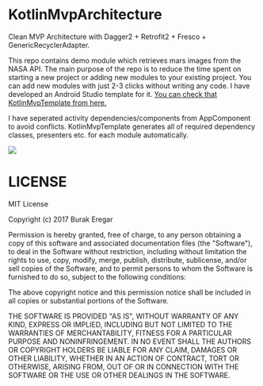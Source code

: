 # KotlinMvpArchitecture
Clean MVP Architecture with Dagger2 + Retrofit2 + Fresco + GenericRecyclerAdapter. 

This repo contains demo module which retrieves mars images from the NASA API. The main purpose of the repo is to reduce the time spent on starting a new project or adding new modules to your existing project. You can add new modules with just 2-3 clicks without writing any code. I have developed an Android Studio template for it. [You can check that KotlinMvpTemplate from here.](https://github.com/burakeregar/KotlinMvpTemplate)

I have seperated activity dependencies/components from AppComponent to avoid conflicts. KotlinMvpTemplate generates all of required dependency classes, presenters etc. for each module automatically.

![](https://github.com/burakeregar/KotlinMvpTemplate/blob/master/art/mvp_template.gif)

# LICENSE

MIT License

Copyright (c) 2017 Burak Eregar

Permission is hereby granted, free of charge, to any person obtaining a copy
of this software and associated documentation files (the "Software"), to deal
in the Software without restriction, including without limitation the rights
to use, copy, modify, merge, publish, distribute, sublicense, and/or sell
copies of the Software, and to permit persons to whom the Software is
furnished to do so, subject to the following conditions:

The above copyright notice and this permission notice shall be included in all
copies or substantial portions of the Software.

THE SOFTWARE IS PROVIDED "AS IS", WITHOUT WARRANTY OF ANY KIND, EXPRESS OR
IMPLIED, INCLUDING BUT NOT LIMITED TO THE WARRANTIES OF MERCHANTABILITY,
FITNESS FOR A PARTICULAR PURPOSE AND NONINFRINGEMENT. IN NO EVENT SHALL THE
AUTHORS OR COPYRIGHT HOLDERS BE LIABLE FOR ANY CLAIM, DAMAGES OR OTHER
LIABILITY, WHETHER IN AN ACTION OF CONTRACT, TORT OR OTHERWISE, ARISING FROM,
OUT OF OR IN CONNECTION WITH THE SOFTWARE OR THE USE OR OTHER DEALINGS IN THE
SOFTWARE.
